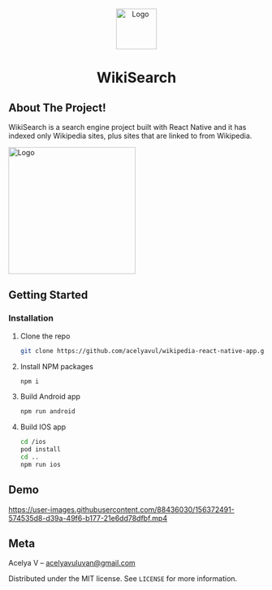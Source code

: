 <br />
<p align="center">
    <img src="https://user-images.githubusercontent.com/85767779/127647612-cf1f9d8b-5daa-4b4a-a7db-715b6bbdf868.png" alt="Logo" width="80">

  <h1 align="center">WikiSearch</h1>
  

## About The Project!


WikiSearch is a search engine project built with React Native and it has indexed only Wikipedia sites, plus sites that are linked to from Wikipedia.

<img src="https://user-images.githubusercontent.com/88436030/179201653-a623a6a7-8f13-4f46-a75d-2f96a44e1480.png" alt="Logo" width="250">


## Getting Started

### Installation

1. Clone the repo
   ```sh
   git clone https://github.com/acelyavul/wikipedia-react-native-app.git
   ```
2. Install NPM packages
   ```sh
   npm i
   ```
3. Build Android app
   ```sh
   npm run android
   ```
4. Build IOS app
   ```sh
   cd /ios
   pod install
   cd ..
   npm run ios
   ```
   

## Demo

https://user-images.githubusercontent.com/88436030/156372491-574535d8-d39a-49f6-b177-21e6dd78dfbf.mp4


## Meta

Acelya V – acelyavuluvan@gmail.com

Distributed under the MIT license. See ``LICENSE`` for more information.
